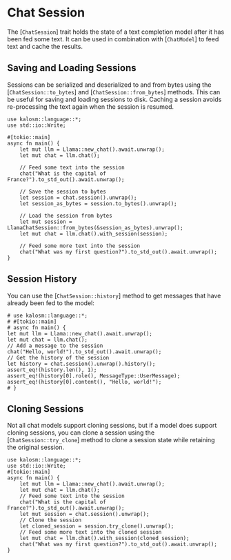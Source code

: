 # Chat Session

The [`ChatSession`] trait holds the state of a text completion model after it has been fed some text. It can be used in combination with [`ChatModel`] to feed text and cache the results.

## Saving and Loading Sessions

Sessions can be serialized and deserialized to and from bytes using the [`ChatSession::to_bytes`] and [`ChatSession::from_bytes`] methods. This can be useful for saving and loading sessions to disk. Caching a session avoids re-processing the text again when the session is resumed.

```rust, no_run
use kalosm::language::*;
use std::io::Write;

#[tokio::main]
async fn main() {
    let mut llm = Llama::new_chat().await.unwrap();
    let mut chat = llm.chat();

    // Feed some text into the session
    chat("What is the capital of France?").to_std_out().await.unwrap();

    // Save the session to bytes
    let session = chat.session().unwrap();
    let session_as_bytes = session.to_bytes().unwrap();
    
    // Load the session from bytes
    let mut session = LlamaChatSession::from_bytes(&session_as_bytes).unwrap();
    let mut chat = llm.chat().with_session(session);

    // Feed some more text into the session
    chat("What was my first question?").to_std_out().await.unwrap();
}
```

## Session History

You can use the [`ChatSession::history`] method to get messages that have already been fed to the model:

```rust, no_run
# use kalosm::language::*;
# #[tokio::main]
# async fn main() {
let mut llm = Llama::new_chat().await.unwrap();
let mut chat = llm.chat();
// Add a message to the session
chat("Hello, world!").to_std_out().await.unwrap();
// Get the history of the session
let history = chat.session().unwrap().history();
assert_eq!(history.len(), 1);
assert_eq!(history[0].role(), MessageType::UserMessage);
assert_eq!(history[0].content(), "Hello, world!");
# }
```

## Cloning Sessions

Not all chat models support cloning sessions, but if a model does support
cloning sessions, you can clone a session using the [`ChatSession::try_clone`] method
to clone a session state while retaining the original session.

```rust, no_run
use kalosm::language::*;
use std::io::Write;
#[tokio::main]
async fn main() {
    let mut llm = Llama::new_chat().await.unwrap();
    let mut chat = llm.chat();
    // Feed some text into the session
    chat("What is the capital of France?").to_std_out().await.unwrap();
    let mut session = chat.session().unwrap();
    // Clone the session
    let cloned_session = session.try_clone().unwrap();
    // Feed some more text into the cloned session
    let mut chat = llm.chat().with_session(cloned_session);
    chat("What was my first question?").to_std_out().await.unwrap();
}
```